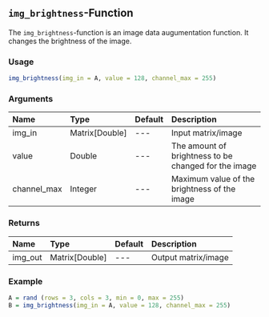 ## `img_brightness`-Function

The `img_brightness`-function is an image data augumentation function.
It changes the brightness of the image.

### Usage
```r
img_brightness(img_in = A, value = 128, channel_max = 255)
```

### Arguments
| Name         | Type           | Default  | Description |
| :------      | :------------- | -------- | :---------- |
| img_in       | Matrix[Double] | ---      | Input matrix/image |
| value        | Double         | ---      | The amount of brightness to be changed for the image |
| channel_max  | Integer        | ---      | Maximum value of the brightness of the  image |

### Returns
| Name      | Type           | Default  | Description |
| :------   | :------------- | -------- | :---------- |
| img_out   | Matrix[Double] | ---      | Output matrix/image |

### Example
```r
A = rand (rows = 3, cols = 3, min = 0, max = 255)
B = img_brightness(img_in = A, value = 128, channel_max = 255)
```

